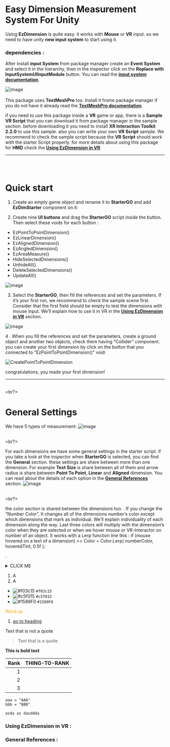 # Easy Dimension Measurement System For Unity

Using **EzDimension** is quite easy. it works with **Mouse** or **VR** input. so we need to have unity **new input system** to start using it.

### dependencies :

After install **input System** from package manager create an **Event System** and select it in the hierarchy, then in the inspector click on the **Replace with InputSystemUIInputModule** button. You can read the [**input system documentation**](https://docs.unity3d.com/Packages/com.unity.inputsystem@1.5/manual/index.html).

![image](https://user-images.githubusercontent.com/88411269/216845364-046d6af5-094a-490e-9da4-8f453f10e764.png)
<br/><br/>
This package uses **TextMeshPro** too. Install it frome package manager if you do not have it already.read the [**TextMeshPro documentation**](https://docs.unity3d.com/Manual/com.unity.textmeshpro.html).

if you need to use this package inside a **VR** game or app, there is a **Sample VR Script** that you can download it from package manager in the sample section. before downloading it you need to install **XR Interaction Toolkit 2.2.0** to use this sample. also you can write your own **VR Script** sample. We recommend to check the sample script because the **VR Script** should work with the starter Script properly. for more details about using this package for **HMD** check the [**Using EzDimension in VR**](#VRSetting).

---
<br/><br/>
# Quick start

1. Create an empty game object and rename it to **StarterGO** and add **EzDimStarter** component on it:

2. Create nine **UI buttons** and drag the **StarterGO** script inside the button. Then select these voids for each button :

* EzPointToPointDimension()
* EzLinearDimension()
* EzAlignedDimension()
* EzAngledDimension()
* EzAreaMeasure()
* HideSelectedDimensions()
* UnhideAll()
* DeleteSelectedDimensions()
* UpdateAll()

![image](https://user-images.githubusercontent.com/88411269/216846372-5bf205e8-d45c-462c-90d9-feb1da2fc6d5.png)

3. Select the **StarterGO**, then fill the references and set the parameters. If it’s your first run, we recommend to check the sample scene first.
Consider that the first field should be empty to test the dimensions with mouse input. We’ll explain how to use it in VR in the [**Using EzDimension in VR**](#VRSetting) section.

![image](https://user-images.githubusercontent.com/88411269/216846440-11e8cad1-d26a-451e-83a6-f01bbbef0c4a.png)

4 . When you fill the references and set the parameters, create a ground object and another two objects, check them having “Collider” component. you can create your first dimension by click on the button that you connected to “EzPointToPointDimension()” void:

![CreatePointToPointDimension](https://user-images.githubusercontent.com/88411269/216851375-caaf83e1-1bf9-4e11-a058-665a60579b6b.gif)

congratulations, you made your first dimension!

---

<br/><br?>

# General Settings

We have 5 types of measurement:
![image](https://user-images.githubusercontent.com/88411269/216851590-bd33ad4a-d12c-492e-b990-029453dee0c6.png)

<br/><br?>

For each dimensions we have some general settings in the starter script. if you take a look at the inspector when **StarterGO** is selected, you can find the **General** section.
these settings are share between more than one dimension. For example **Text Size** is share between all of them and arrow radius is share between **Point To Point**, **Linear** and **Aligned** dimension. You can read about the details of each option in the [**General References**](#GeneralReferences) section.
![image](https://user-images.githubusercontent.com/88411269/216851756-74f0d795-6e22-4bc3-9b59-5e47a110b82a.png)

<br/><br?>

the color section is shared between the dimensions too. . If you change the “Number Color”, It changes all of the dimensions number’s color except which dimensions that mark as individual. We’ll explain individuality of each dimension along the way. Last three colors will multiply with the dimension’s color when they are selected or when we hover mouse or VR-Interactor on number of an object. It works with a Lerp function line this : 
if (mouse hovered on a text of a dimension) >> Color = Color.Lerp( numberColor, hoveredTint, 0.5f );










.
<details><summary>CLICK ME</summary>
<p>

#### We can hide anything, even code!

```ruby
   puts "Hello World"
```

</p>
</details>

1. A
1. A


- ![#f03c15](https://placehold.co/15x15/f03c15/f03c15.png) `#f03c15`
- ![#c5f015](https://placehold.co/15x15/c5f015/c5f015.png) `#c5f015`
- ![#1589F0](https://placehold.co/15x15/1589F0/1589F0.png) `#1589F0`

<span style="color:orange;">Word up</span>




1. [go to heading](#VRSetting)


Text that is not a quote

> Text that is a quote


**This is bold text**


| Rank | THING-TO-RANK |
|-----:|---------------|
|     1|               |
|     2|               |
|     3|               |


```
aaa = "AAA"
bbb = "BBB"
```
  
    asda as dasddda
    

    
    
<a name="VRSetting">
  </a>
  
### Using EzDimension in VR :


<a name="GeneralReferences">
  </a>
  
### General References :
  
  
  
